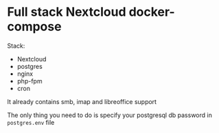 # Full stack Nextcloud docker-compose 

Stack:
- Nextcloud
- postgres
- nginx
- php-fpm
- cron

It already contains smb, imap and libreoffice support

The only thing you need to do is specify your postgresql db password in `postgres.env` file

